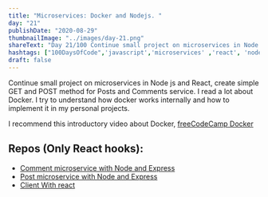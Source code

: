 ```yaml
---
title: "Microservices: Docker and Nodejs. "
day: "21"
publishDate: "2020-08-29"
thumbnailImage: "../images/day-21.png"
shareText: "Day 21/100 Continue small project on microservices in Node js and React, create simple GET and POST method for Posts and Comments service. I read a lot about Docker. I try to understand how docker works internally and how to implement it in my personal projects."
hashtags: ["100DaysOfCode",'javascript','microservices' ,'react', 'node', 'express', 'axios', 'blogs', 'async', 'docker']
draft: false
---
```


Continue small project on microservices in Node js and React, create simple GET and POST method for Posts and Comments service. I read a lot about Docker. I try to understand how docker works internally and how to implement it in my personal projects.   

I recommend this introductory video about Docker, [freeCodeCamp Docker](https://www.youtube.com/watch?v=fqMOX6JJhGo)

## Repos (Only React hooks):
* [Comment microservice with Node and Express](https://github.com/difo23/commentsmicroservice)  
* [Post microservice with Node and Express](https://github.com/difo23/postmicroservice)  
* [Client With react](https://github.com/difo23/clientblogs)  
